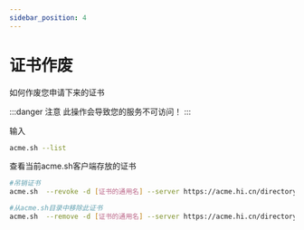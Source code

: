 ```yaml
---
sidebar_position: 4
---
```


# 证书作废

如何作废您申请下来的证书

:::danger 注意
此操作会导致您的服务不可访问！
:::


输入

```bash title="查询当前所有证书"
acme.sh --list
```

查看当前acme.sh客户端存放的证书

```bash title="吊销证书"
#吊销证书
acme.sh  --revoke -d [证书的通用名] --server https://acme.hi.cn/directory

#从acme.sh目录中移除此证书
acme.sh  --remove -d [证书的通用名] --server https://acme.hi.cn/directory
```